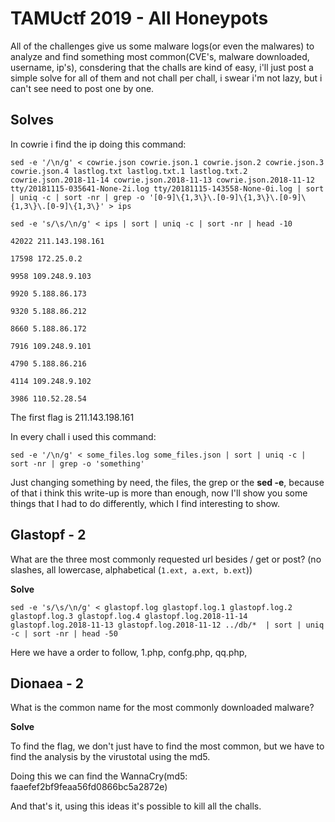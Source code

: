 # TAMUctf 2019 - All Honeypots

All of the challenges give us some malware logs(or even the malwares) to analyze and find something most common(CVE's, malware downloaded, username, ip's), consdering that the challs are kind of easy, i'll just post a simple solve for all of them and not chall per chall, i swear i'm not lazy, but i can't see need to post one by one.

## Solves

In cowrie i find the ip doing this command:

    sed -e '/\n/g' < cowrie.json cowrie.json.1 cowrie.json.2 cowrie.json.3 cowrie.json.4 lastlog.txt lastlog.txt.1 lastlog.txt.2 cowrie.json.2018-11-14 cowrie.json.2018-11-13 cowrie.json.2018-11-12 tty/20181115-035641-None-2i.log tty/20181115-143558-None-0i.log | sort | uniq -c | sort -nr | grep -o '[0-9]\{1,3\}\.[0-9]\{1,3\}\.[0-9]\{1,3\}\.[0-9]\{1,3\}' > ips

    sed -e 's/\s/\n/g' < ips | sort | uniq -c | sort -nr | head -10

    42022 211.143.198.161
    
    17598 172.25.0.2
    
    9958 109.248.9.103
    
    9920 5.188.86.173
    
    9320 5.188.86.212
    
    8660 5.188.86.172
    
    7916 109.248.9.101
    
    4790 5.188.86.216
    
    4114 109.248.9.102
    
    3986 110.52.28.54

The first flag is 211.143.198.161

In every chall i used this command:

    sed -e '/\n/g' < some_files.log some_files.json | sort | uniq -c | sort -nr | grep -o 'something'

Just changing something by need, the files, the grep or the **sed -e**, because of that i think this write-up is more than enough, now I'll show you some things that I had to do differently, which I find interesting to show.

## Glastopf - 2
What are the three most commonly requested url besides / get or post? (no slashes, all lowercase, alphabetical (`1.ext, a.ext, b.ext`))

**Solve**

    sed -e 's/\s/\n/g' < glastopf.log glastopf.log.1 glastopf.log.2 glastopf.log.3 glastopf.log.4 glastopf.log.2018-11-14 glastopf.log.2018-11-13 glastopf.log.2018-11-12 ../db/*  | sort | uniq -c | sort -nr | head -50

Here we have a order to follow, 1.php, confg.php, qq.php,

## Dionaea - 2
What is the common name for the most commonly downloaded malware?

**Solve**

To find the flag, we don't just have to find the most common, but we have to find the analysis by the virustotal using the md5.

Doing this we can find the WannaCry(md5: faaefef2bf9feaa56fd0866bc5a2872e)


And that's it, using this ideas it's possible to kill all the challs.
